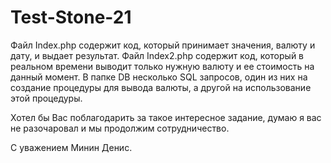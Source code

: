 # Test-Stone-21
Файл Index.php содержит код, который принимает значения, валюту и дату, и выдает результат.
Файл Index2.php содержит код, который в реальном времени выводит только нужную валюту и ее стоимость на данный момент.
В папке DB несколько SQL запросов, один из них на создание процедуры для вывода валюты, а другой на использование этой процедуры.

Хотел бы Вас поблагодарить за такое интересное задание, думаю я вас не разочаровал и мы продолжим сотрудничество. 

С уважением Минин Денис.